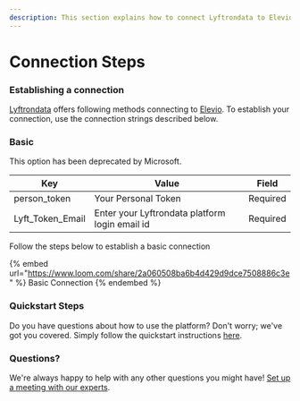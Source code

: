 ```yaml
---
description: This section explains how to connect Lyftrondata to Elevio.
---
```


# Connection Steps

### Establishing a connection

[Lyftrondata](https://www.lyftrondata.com) offers following methods connecting to [Elevio](https://www.lyftrondata.com/integration/business-analytics/elevio/). To establish your connection, use the connection strings described below.

### Basic

This option has been deprecated by Microsoft.

| Key                | Value                                          | Field    |
| ------------------ | ---------------------------------------------- | -------- |
| person\_token      | Your Personal Token                            | Required |
| Lyft\_Token\_Email | Enter your Lyftrondata platform login email id | Required |

Follow the steps below to establish a basic connection

{% embed url="https://www.loom.com/share/2a060508ba6b4d429d9dce7508886c3e" %}
Basic Connection
{% endembed %}

### Quickstart Steps

Do you have questions about how to use the platform? Don't worry; we've got you covered. Simply follow the quickstart instructions [here](README.md).

### Questions? <a href="#questions" id="questions"></a>

We're always happy to help with any other questions you might have! [Set up a meeting with our experts](https://www.lyftrondata.com/book-a-meeting/).
